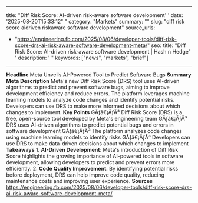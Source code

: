 ﻿---

title: "Diff Risk Score: AI-driven risk-aware software development''
date: '2025-08-20T15:33:12""
category: "Markets"
summary: ""
slug: "diff risk score aidriven riskaware software development"
source_urls:
  - "https://engineering.fb.com/2025/08/06/developer-tools/diff-risk-score-drs-ai-risk-aware-software-development-meta/"
seo:
  title: "Diff Risk Score: AI-driven risk-aware software development | Hash n Hedge''
  description: '"
  keywords: ["news", "markets", "brief"]

---
**Headline** Meta Unveils AI-Powered Tool to Predict Software Bugs  **Summary Meta Description** Meta's new Diff Risk Score (DRS) tool uses AI-driven algorithms to predict and prevent software bugs, aiming to improve development efficiency and reduce errors. The platform leverages machine learning models to analyze code changes and identify potential risks. Developers can use DRS to make more informed decisions about which changes to implement.  **Key Points**  GÃƒâ€¡ÃƒÂ³ Diff Risk Score (DRS) is a free, open-source tool developed by Meta's engineering team GÃƒâ€¡ÃƒÂ³ DRS uses AI-driven algorithms to predict potential bugs and errors in software development GÃƒâ€¡ÃƒÂ³ The platform analyzes code changes using machine learning models to identify risks GÃƒâ€¡ÃƒÂ³ Developers can use DRS to make data-driven decisions about which changes to implement  **Takeaways**  1. **AI-Driven Development**: Meta's introduction of Diff Risk Score highlights the growing importance of AI-powered tools in software development, allowing developers to predict and prevent errors more efficiently. 2. **Code Quality Improvement**: By identifying potential risks before deployment, DRS can help improve code quality, reducing maintenance costs and improving user experience.  **Sources** https://engineering.fb.com/2025/08/06/developer-tools/diff-risk-score-drs-ai-risk-aware-software-development-meta/ 
